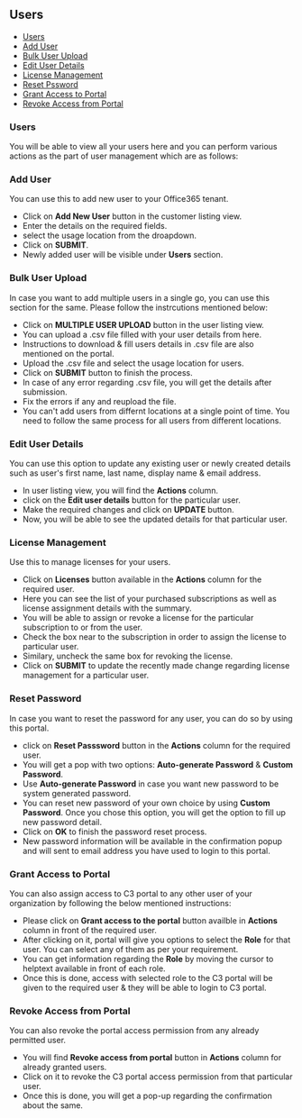 ## Users
<!-- TOC -->

* [Users](/doc/users.md#users)  
* [Add User](/doc/users.md#add-user)  
* [Bulk User Upload](/doc/users.md#bulk-user-upload)  
* [Edit User Details](/doc/users.md#edit-user-details)  
* [License Management](/doc/users.md#license-management)  
* [Reset Pssword](/doc/users.md#reset-password)  
* [Grant Access to Portal](/doc/users.md#grant-access-to-portal)  
* [Revoke Access from Portal](/doc/users.md#revoke-access-from-portal)  
    
<!-- TOC -->

### Users  
You will be able to view all your users here and you can perform various actions as the part of user management which are as follows:   

### Add User  
You can use this to add new user to your Office365 tenant.  
* Click on **Add New User** button in the customer listing view.  
* Enter the details on the required fields.  
* select the usage location from the droapdown.
* Click on **SUBMIT**.
* Newly added user will be visible under **Users** section.

### Bulk User Upload  
In case you want to add multiple users in a single go, you can use this section for the same.  Please follow the instrcutions mentioned below:    
* Click on **MULTIPLE USER UPLOAD** button in the user listing view. 
* You can upload a .csv file filled with your user details from here.  
* Instructions to download & fill users details in .csv file are also mentioned on the portal.  
* Upload the .csv file and select the usage location for users.  
* Click on **SUBMIT** button to finish the process.  
* In case of any error regarding .csv file, you will get the details after submission.  
* Fix the errors if any and reupload the file.  
* You can't add users from differnt locations at a single point of time. You need to follow the same process for all users from different locations.  


### Edit User Details  
You can use this option to update any existing user or newly created details such as user's first name, last name, display name & email address.  
* In user listing view, you will find the **Actions** column.  
* click on the **Edit user details** button for the particular user.  
* Make the required changes and click on **UPDATE** button.  
* Now, you will be able to see the updated details for that particular user.

### License Management  
Use this  to manage licenses for your users.  
* Click on **Licenses** button available in the **Actions** column for the required user.  
* Here you can see the list of your purchased subscriptions as well as license assignment details with the summary.   
* You will be able to assign or revoke a license for the particular subscription to or from the user.  
* Check the box near to the subscription in order to assign the license to particular user.  
* Similary, uncheck the same box for revoking the license.  
* Click on **SUBMIT** to update the recently made change regarding license management for a particular user.  

### Reset Password  
In case you want to reset the password for any user, you can do so by using this portal.    
* click on **Reset Passsword** button in the **Actions** column for the required user.  
* You will get a pop with two options: **Auto-generate Password** & **Custom Password**.  
* Use **Auto-generate Password** in case you want new password to be system generated password.  
* You can reset new password of your own choice by using **Custom Password**. Once you chose this option, you will get the option to fill up new password detail.  
* Click on **OK** to finish the password reset process.
* New password information will be available in the confirmation popup and will sent to email address you have used to login to this portal.  

### Grant Access to Portal    
You can also assign access to C3 portal to any other user of your organization by following the below mentioned instructions:  
* Please click on **Grant access to the portal** button availble in **Actions** column in front of the required user.  
* After clicking on it, portal will give you options to select the **Role** for that user. You can select any of them as per your requirement.  
* You can get information regarding the **Role** by moving the cursor to helptext available in front of each role.
* Once this is done, access with selected role to the C3 portal will be given to the required user & they will be able to login to C3 portal.  

### Revoke Access from Portal  
You can also revoke the portal access permission from any already permitted user.  
* You will find **Revoke access from portal** button in **Actions** column for already granted users.  
* Click on it to revoke the C3 portal access permission from that particular user.  
* Once this is done, you will get a pop-up regarding the confirmation about the same.  


